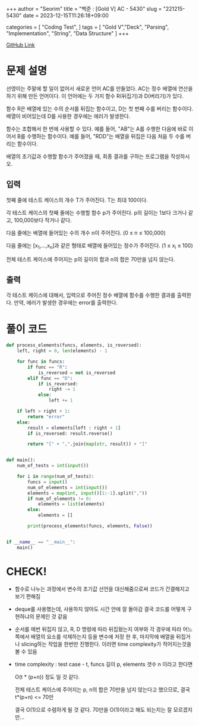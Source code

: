 +++
author = "Seorim"
title =  "백준 : [Gold V] AC - 5430"
slug = "221215-5430"
date = 2023-12-15T11:26:18+09:00

categories = [
    "Coding Test",
]
tags = [
    "Gold V","Deck", "Parsing", "Implementation", "String", "Data Structure"
]
+++

[GitHub Link](https://github.com/srlee056/algorithm-study/tree/766524a2a50edf88406b8aa1079a273368ea8e15/%EB%B0%B1%EC%A4%80/Gold/5430.%E2%80%85AC)

# 문제 설명

<p>선영이는 주말에 할 일이 없어서 새로운 언어 AC를 만들었다. AC는 정수 배열에 연산을 하기 위해 만든 언어이다. 이 언어에는 두 가지 함수 R(뒤집기)과 D(버리기)가 있다.</p>

<p>함수 R은 배열에 있는 수의 순서를 뒤집는 함수이고, D는 첫 번째 수를 버리는 함수이다. 배열이 비어있는데 D를 사용한 경우에는 에러가 발생한다.</p>

<p>함수는 조합해서 한 번에 사용할 수 있다. 예를 들어, "AB"는 A를 수행한 다음에 바로 이어서 B를 수행하는 함수이다. 예를 들어, "RDD"는 배열을 뒤집은 다음 처음 두 수를 버리는 함수이다.</p>

<p>배열의 초기값과 수행할 함수가 주어졌을 때, 최종 결과를 구하는 프로그램을 작성하시오.</p>

## 입력

 <p>첫째 줄에 테스트 케이스의 개수 T가 주어진다. T는 최대 100이다.</p>

<p>각 테스트 케이스의 첫째 줄에는 수행할 함수 p가 주어진다. p의 길이는 1보다 크거나 같고, 100,000보다 작거나 같다.</p>

<p>다음 줄에는 배열에 들어있는 수의 개수 n이 주어진다. (0 ≤ n ≤ 100,000)</p>

<p>다음 줄에는 [x<sub>1</sub>,...,x<sub>n</sub>]과 같은 형태로 배열에 들어있는 정수가 주어진다. (1 ≤ x<sub>i</sub> ≤ 100)</p>

<p>전체 테스트 케이스에 주어지는 p의 길이의 합과 n의 합은 70만을 넘지 않는다.</p>

## 출력

 <p>각 테스트 케이스에 대해서, 입력으로 주어진 정수 배열에 함수를 수행한 결과를 출력한다. 만약, 에러가 발생한 경우에는 error를 출력한다.</p>

# 풀이 코드

```python
def process_elements(funcs, elements, is_reversed):
    left, right = 0, len(elements) - 1

    for func in funcs:
        if func == "R":
            is_reversed = not is_reversed
        elif func == "D":
            if is_reversed:
                right -= 1
            else:
                left += 1

    if left > right + 1:
        return "error"
    else:
        result = elements[left : right + 1]
        if is_reversed: result.reverse()

        return "[" + ",".join(map(str, result)) + "]"


def main():
    num_of_tests = int(input())

    for i in range(num_of_tests):
        funcs = input()
        num_of_elements = int(input())
        elements = map(int, input()[1:-1].split(","))
        if num_of_elements != 0:
            elements = list(elements)
        else:
            elements = []

        print(process_elements(funcs, elements, False))


if __name__ == "__main__":
    main()


```

# CHECK!

-   함수로 나누는 과정에서 변수의 초기값 선언을 대신해줌으로써 코드가 간결해지고 보기 편해짐
-   deque를 사용했는데, 사용하지 않아도 시간 안에 잘 돌아감 결국 코드를 어떻게 구현하냐의 문제인 것 같음
-   순서를 매번 뒤집지 않고, R, D 명령에 따라 뒤집혔는지 여부와 각 경우에 따라 어느쪽에서 배열의 요소를 삭제하는지 등을 변수에 저장 한 후, 마지막에 배열을 뒤집거나 slicing하는 작업을 한번만 진행한다. 이러면 time complexity가 적어지는것을 볼 수 있음

-   time complexity : test case - t, funcs 길이 p, elements 갯수 n 이라고 한다면

    O(t \* (p+n)) 정도 일 것 같다.

    전체 테스트 케이스에 주어지는 p, n의 합은 70만을 넘지 않는다고 했으므로, 결국 t\*(p+n) <= 70만

    결국 O(1)으로 수렴하게 될 것 같다. 70만을 O(1)이라고 해도 되는지는 잘 모르겠지만...
